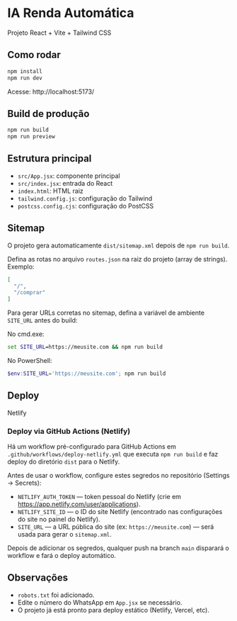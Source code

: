 ﻿# IA Renda Automática

Projeto React + Vite + Tailwind CSS

## Como rodar

```cmd
npm install
npm run dev
```

Acesse: http://localhost:5173/

## Build de produção

```cmd
npm run build
npm run preview
```

## Estrutura principal

- `src/App.jsx`: componente principal
- `src/index.jsx`: entrada do React
- `index.html`: HTML raiz
- `tailwind.config.js`: configuração do Tailwind
- `postcss.config.cjs`: configuração do PostCSS

## Sitemap

O projeto gera automaticamente `dist/sitemap.xml` depois de `npm run build`.

Defina as rotas no arquivo `routes.json` na raiz do projeto (array de strings). Exemplo:

```json
[
  "/",
  "/comprar"
]
```

Para gerar URLs corretas no sitemap, defina a variável de ambiente `SITE_URL` antes do build:

No cmd.exe:
```cmd
set SITE_URL=https://meusite.com && npm run build
```

No PowerShell:
```powershell
$env:SITE_URL='https://meusite.com'; npm run build
```

## Deploy

Netlify

### Deploy via GitHub Actions (Netlify)

Há um workflow pré-configurado para GitHub Actions em `.github/workflows/deploy-netlify.yml` que executa `npm run build` e faz deploy do diretório `dist` para o Netlify.

Antes de usar o workflow, configure estes segredos no repositório (Settings → Secrets):

- `NETLIFY_AUTH_TOKEN` — token pessoal do Netlify (crie em https://app.netlify.com/user/applications).
- `NETLIFY_SITE_ID` — o ID do site Netlify (encontrado nas configurações do site no painel do Netlify).
- `SITE_URL` — a URL pública do site (ex: `https://meusite.com`) — será usada para gerar o `sitemap.xml`.

Depois de adicionar os segredos, qualquer push na branch `main` disparará o workflow e fará o deploy automático.

## Observações

- `robots.txt` foi adicionado.
- Edite o número do WhatsApp em `App.jsx` se necessário.
- O projeto já está pronto para deploy estático (Netlify, Vercel, etc).
